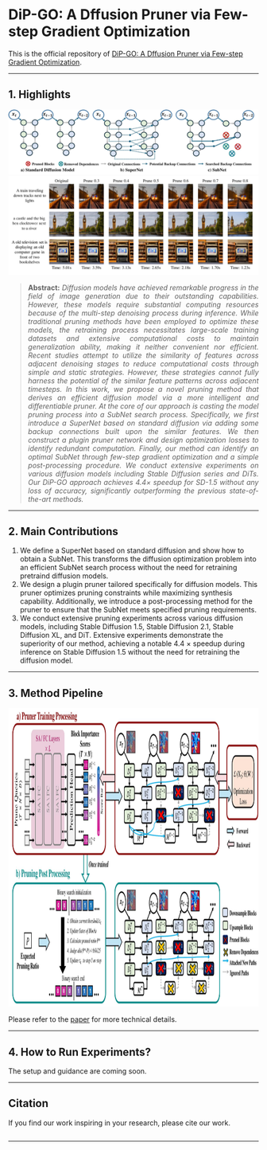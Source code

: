 # DiP-GO: A Dffusion Pruner via Few-step Gradient Optimization
This is the official repository of  [DiP-GO: A Dffusion Pruner via Few-step Gradient Optimization]().

<hr />

## 1. Highlights

![intro figure](figure/supernet.jpg)
![main figure](figure/visualizations.jpg)

> **<p align="justify"> Abstract:** *Diffusion models have achieved remarkable progress in the field of image generation due to their outstanding capabilities. However, these models require substantial computing resources because of the multi-step denoising process during inference. While traditional pruning methods have been employed to optimize these models, the retraining process necessitates large-scale training datasets and extensive computational costs to maintain generalization ability, making it neither convenient nor efficient. Recent studies attempt to utilize the similarity of features across adjacent denoising stages to reduce computational costs through simple and static strategies. However, these strategies cannot fully harness the potential of the similar feature patterns across adjacent timesteps. In this work, we propose a novel pruning method that derives an efficient diffusion model via a more intelligent and differentiable pruner. At the core of our approach is casting the model pruning process into a SubNet search process. Specifically, we first introduce a SuperNet based on standard diffusion via adding some backup connections built upon the similar features. We then construct a plugin pruner network and design optimization losses to identify redundant computation. Finally, our method can identify an optimal SubNet through few-step gradient optimization and a simple post-processing procedure.
We conduct extensive experiments on various diffusion models including Stable Diffusion series and DiTs. Our DiP-GO approach achieves 4.4$\times$ speedup for SD-1.5 without any loss of accuracy, significantly outperforming the previous state-of-the-art methods.* </p>

<hr />

## 2. Main Contributions
1) We define a SuperNet based on standard diffusion and show how to obtain a SubNet. This transforms the diffusion optimization problem into an efficient SubNet search process without the need for retraining pretraind diffusion models.
2) We design a plugin pruner tailored specifically for diffusion models. This pruner optimizes pruning constraints while maximizing synthesis capability. Additionally, we introduce a post-processing method for the pruner to ensure that the SubNet meets specified pruning requirements.
3) We conduct extensive pruning experiments across various diffusion models, including Stable Diffusion 1.5, Stable Diffusion 2.1, Stable Diffusion XL, and DiT. Extensive experiments demonstrate the superiority of our method, achieving a notable 4.4 $\times$ speedup during inference on Stable Diffusion 1.5 without the need for retraining the diffusion model.

<hr />

## 3. Method Pipeline

<p align="center">
  <img src="figure/overview.jpg"  style="height:600px; max-width:100%;" />
</p>

Please refer to the [paper](https://arxiv.org/abs/) for more technical details.

<hr />

## 4. How to Run Experiments?
The setup and guidance are coming soon.

<hr />

## Citation

If you find our work inspiring in your research, please cite our work.

```

```

<hr />
